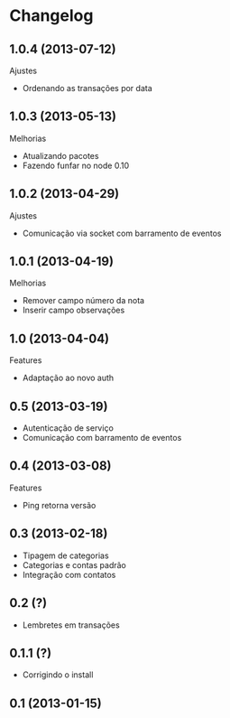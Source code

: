 Changelog
=========

## 1.0.4 (2013-07-12)

Ajustes
- Ordenando as transações por data

## 1.0.3 (2013-05-13)

Melhorias
- Atualizando pacotes
- Fazendo funfar no node 0.10

## 1.0.2 (2013-04-29)

Ajustes
- Comunicação via socket com barramento de eventos

## 1.0.1 (2013-04-19)

Melhorias
- Remover campo número da nota
- Inserir campo observações

## 1.0 (2013-04-04)

Features
- Adaptação ao novo auth

## 0.5 (2013-03-19)
- Autenticação de serviço
- Comunicação com barramento de eventos

## 0.4 (2013-03-08)

Features
- Ping retorna versão

## 0.3 (2013-02-18)

- Tipagem de categorias
- Categorias e contas padrão
- Integração com contatos

## 0.2 (?)

- Lembretes em transações

## 0.1.1 (?)

- Corrigindo o install

## 0.1 (2013-01-15)
